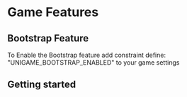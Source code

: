 # Game Features

## Bootstrap Feature

To Enable the Bootstrap feature add constraint define: "UNIGAME_BOOTSTRAP_ENABLED" to your game settings



## Getting started


